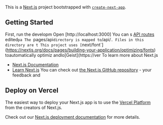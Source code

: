 This is a [Next.js](https://nextjs.org) project bootstrapped with [`create-next-app`](https://nextjs.org/docs/pages/api-reference/create-next-app).

## Getting Started

First, run the developm
Open [http://localhost:3000]
You can s
[API routes](https://nextjs.org/docs/pages/building-your-application/routng/ap-routes)
edited`pa
The `pages/api` directory is mapped to `/api/`. Files in this directory are t
This project uses [`next/font`](https://nextjs.org/docs/pages/building-your-application/optimizing/fonts) toautomatically optimiz andlo[Geist](https://ver
To learn more about Next.js
- [Next.js Documentation](https://nextjs.org/docs)
- [Learn Next.js](https://nextjs.org/learn-pages-router) 
You can check out [the Next.js GitHub repository](https://github.com/vercel/next.js) - your feedback and
## Deploy on Vercel

The easiest way to deploy your Next.js app is to use the [Vercel Platform](https://vercel.com/new?utm_medium=default-template&filter=next.js&utm_source=create-next-app&utm_campaign=create-next-app-readme) from the creators of Next.js.

Check out our [Next.js deployment documentation](https://nextjs.org/docs/pages/building-your-application/deploying) for more details.
